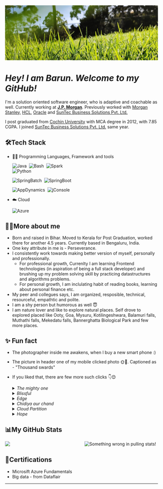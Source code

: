 ![Header](BarunClicks/ThousandSwards.jpg "Thousand Swards")
<!--
**barunkumar04/barunkumar04** is a ✨ _special_ ✨ repository because its `README.md` (this file) appears on your GitHub profile.

Here are some ideas to get you started:

- 🔭 I’m currently working on ...
- 🌱 I’m currently learning ...
- 👯 I’m looking to collaborate on ...
- 🤔 I’m looking for help with ...
- 💬 Ask me about ...
- 📫 How to reach me: ...
- 😄 Pronouns: ...
- ⚡ Fun fact: ...
-->

# <i>Hey! I am Barun. Welcome to my GitHub!</i>

I'm a solution oriented software engineer, who is adaptive and coachable as well. Currently working at <strong><a href="https://www.jpmorgan.com">J.P. Morgan</a></strong>. Previously worked with <a href="https://www.morganstanley.com">Morgan Stanley</a>, <a href="https://www.hcl.com">HCL</a>, <a href="https://www.oracle.com">Oracle</a> and <a href="https://www.suntecgroup.com">SunTec Business Solutions Pvt. Ltd.</a>  

I post graduated from <a href="https://www.cusat.ac.in">Cochin University</a> with MCA degree in 2012, with 7.85 CGPA. I joined <a href="https://www.suntecgroup.com">SunTec Business Solutions Pvt. Ltd.</a> same year.

## 🛠️Tech Stack
- 👩‍💻 Programming Languages, Framework and tools

    ![Java](https://img.shields.io/badge/-Java-05122A?style=flat&logo=Java&logoColor)&nbsp;
    ![Bash](https://img.shields.io/badge/-Shell_Script-05122A?style=flat&logo=gnu-bash&logoColor)&nbsp;
    ![Spark](https://img.shields.io/badge/-Spark-05122A?style=flat&logo=ApacheSpark&logoColor)&nbsp;     
    ![Python](https://img.shields.io/badge/-Python-05122A?style=flat&logo=python&logoColor)&nbsp; 
    
    ![SpringBatch](https://img.shields.io/badge/-Spring%20Batch-05122A?style=flat&logo=SpringBatch&logoColor)&nbsp;
    ![SpringBoot](https://img.shields.io/badge/-Spring%20Boot-05122A?style=flat&logo=SpringBoot&logoColor)&nbsp;
    
    ![AppDynamics](https://img.shields.io/badge/-AppDynamics-05122A?style=flat&logo=AppDynamics&logoColor)&nbsp;
    ![jConsole](https://img.shields.io/badge/-jConsole-05122A?style=flat&logo=jConsole&logoColor)&nbsp;
- ☁️ Cloud      
    
    <img src="https://www.neudesic.com/wp-content/uploads/Microsoft_Azure.png" alt="Azure" title="Azure" width="7%" />

## 👨‍💼More about me 
- Born and raised in Bihar. Moved to Kerala for Post Graduation, worked there for another 4.5 years. Currently based in Bengaluru, India.
- One key attribute in me is - Perseverance. 
- I consistently work towards making better version of myself, personally and professionally. 
    - For professional growth, Currenlty I am learning Frontend technologies (in aspiration of being a full stack developer) and brushing up my problem solving skill by practicing datastructures and algorithms problems.
    - For personal growth, I am inclulating habit of reading books, learning about personal finance etc.
- My peer and collegues says, I am organized, resposible, technical, resourceful, empathtic and polite.
- I am a shy person but humorous as well 😇
- I am nature lover and like to explore natural places. Self drove to explored placed like Ooty, Goa, Mysuru, Kotilingeshwara, Balamuri falls, Muthathi falls, Mekedatu falls, Bannerghatta Biological Park and few more places.

## ✨ Fun fact 
- The photographer inside me awakens, when I buy a new smart phone :)
- The picture in header one of my mobile clicked photo 🌞🌾. Captioned as - "Thousand swards"
- If you liked that, there are few more such clicks 👇😊 
  <details>
    <summary><i>The mighty one</i></summary>
    <br>
    <img align="center" alt="The Mighty One" src="BarunClicks/TheMightyOne.jpg" />
  </details>
  
  <details>
    <summary><i>Blissful</i></summary>
    <br>
    <img align="center" alt="Blissfulness" src="BarunClicks/Blissfulness.jpg" />
  </details>
  
  <details>
    <summary><i>Edge</i></summary>
    <br>
    <img align="center" alt="Edge" src="BarunClicks/AtTheEdge.jpg" />
  </details>
  
  <details>
    <summary><i>Chidiya aur chand</i></summary>
    <br>
    <img align="center" alt="ChidiyaAurChand" src="BarunClicks/ChidiyaAurChand.jpg" />
  </details>
  
  <details>
    <summary><i>Cloud Partition</i></summary>
    <br>
    <img align="center" alt="CloudPartition" src="BarunClicks/CloudPartition.jpg" />
  </details>  
  
  <details>
    <summary><i>Hope</i></summary>
    <br>
    <img align="center" alt="Hope" src="BarunClicks/Hope.jpg" />
  </details>  

## 📊My GitHub Stats
  <img  src="https://github-readme-stats.vercel.app/api?username=barunkumar04&show_icons=true&hide_border=true&theme=dark" width="48%" align="right" alt="Something wrong in pulling stats!">
  <img  src="https://github-readme-streak-stats.herokuapp.com/?user=barunkumar04&theme=gotham" width="48%" >

## 📃Certifications
  - Microsift Azure Fundamentals
  - Big data - from Dataflair
<hr>
